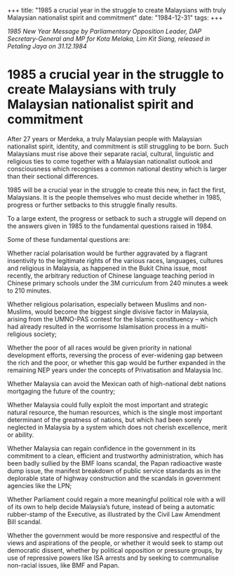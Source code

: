 +++ 
title: "1985 a crucial year in the struggle to create Malaysians with truly Malaysian nationalist spirit and commitment"
date: "1984-12-31"
tags:
+++

_1985 New Year Message by Parliamentary Opposition Leader, DAP Secretary-General and MP for Kota Melaka, Lim Kit Siang, released in Petaling Jaya on 31.12.1984_

# 1985 a crucial year in the struggle to create Malaysians with truly Malaysian nationalist spirit and commitment

After 27 years or Merdeka, a truly Malaysian people with Malaysian nationalist spirit, identity, and commitment is still struggling to be born. Such Malaysians must rise above their separate racial, cultural, linguistic and religious ties to come together with a Malaysian nationalist outlook and consciousness which recognises a common national destiny which is larger than their sectional differences.</u>

1985 will be a crucial year in the struggle to create this new, in fact the first, Malaysians. It is the people themselves who must decide whether in 1985, progress or further setbacks to this struggle finally results.

To a large extent, the progress or setback to such a struggle will depend on the answers given in 1985 to the fundamental questions raised in 1984.

Some of these fundamental questions are:

Whether racial polarisation would be further aggravated by a flagrant insentivity to the legitimate rights of the various races, languages, cultures and religious in Malaysia, as happened in the Bukit China issue, most recently, the arbitrary reduction of Chinese language teaching period in Chinese primary schools under the 3M curriculum from 240 minutes a week to 210 minutes.

Whether religious polarisation, especially between Muslims and non-Muslims, would become the biggest single divisive factor in Malaysia, arising from the UMNO-PAS contest for the Islamic constituency – which had already resulted in the worrisome Islamisation process in a multi-religious society;

Whether the poor of all races would be given priority in national development efforts, reversing the process of ever-widening gap between the rich and the poor, or whether this gap would be further expanded in the remaining NEP years under the concepts of Privatisation and Malaysia Inc.

Whether Malaysia can avoid the Mexican oath of high-national debt nations mortgaging the future of the country;

Whether Malaysia could fully exploit the most important and strategic natural resource, the human resources, which is the single most important determinant of the greatness of nations, but which had been sorely neglected in Malaysia by a system which does not cherish excellence, merit or ability.

Whether Malaysia can regain confidence in the government in its commitment to a clean, efficient and trustworthy administration, which has been badly sullied by the BMF loans scandal, the Papan radioactive waste dump issue, the manifest breakdown of public service standards as in the deplorable state of highway construction and the scandals in government agencies like the LPN;

Whether Parliament could regain a more meaningful political role with a will of its own to help decide Malaysia’s future, instead of being a automatic rubber-stamp of the Executive, as illustrated by the Civil Law Amendment Bill scandal.

Whether the government would be more responsive and respectful of the views and aspirations of the people, or whether it would seek to stamp out democratic dissent, whether by political opposition or pressure groups, by use of repressive powers like ISA arrests and by seeking to communalise non-racial issues, like BMF and Papan.
 
